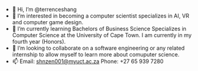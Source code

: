- 👋 Hi, I’m @terrenceshang
- 👀 I’m interested in becoming a computer scientist specializes in AI, VR and computer game design.
- 🌱 I’m currently learning Bachelors of Business Science Specializes in Computer Science at the University of Cape Town. I am currently in my fourth year (Honors).
- 💞️ I’m looking to collaborate on a software engineering or any related internship to allow myself to learn more about comuputer science.
- 📫 Email: shnzen001@myuct.ac.za        Phone: +27 65 939 7280

<!---
terrenceshang/terrenceshang is a ✨ special ✨ repository because its `README.md` (this file) appears on your GitHub profile.
You can click the Preview link to take a look at your changes.
--->
